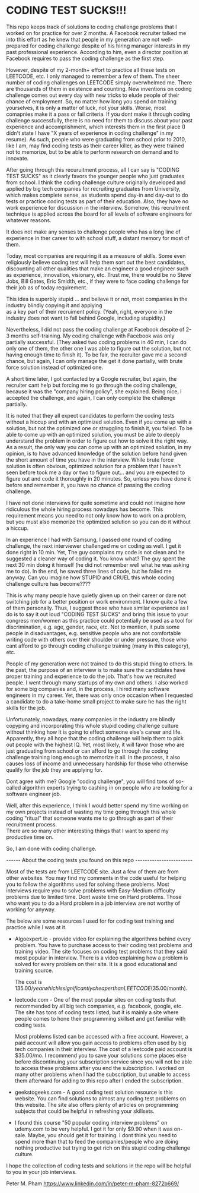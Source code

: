 # CODING TEST SUCKS!!!

This repo keeps track of solutions to coding challenge problems that I worked on for practice for over 2 months.
A Facebook recruiter talked me into this effort as he knew that people in my generation are not well-prepared for 
coding challenge despite of his hiring manager interests in my past professional experience. According to him, even 
a director position at Facebook requires to pass the coding challenge as the first step.

However, despite of my 2-month+ effort to practice all these tests on LEETCODE, etc. I only managed to remember a 
few of them.  The sheer number of coding challenges on LEETCODE simply overwhelmed me. There are thousands of them 
in existence and counting. New inventions on coding challenge comes out every day with new tricks to elude people 
of their chance of employment. So, no matter how long you spend on training yourselves, it is only a matter of luck, 
not your skills.  Worse, most comapnies make it a pass or fail criteria.  If you dont make it through coding challenge 
successfully, there is no need for them to discuss about your past experience and accomplishment, which interests them 
in the first place (I didn't state I have "X years of experience in coding challenge" in my resume).  As such, 
people who were graduating from school prior to 2010, like I am, may find coding tests as their career killer, as they 
were trained not to memorize, but to be able to perform research on demand and to innovate. 

After going through this recuruitment process, all I can say is "CODING TEST SUCKS" as it clearly favors the younger
people who just graduates from school.  I think the coding challenge culture originally developed and  applied by big 
tech companies for recruiting graduates from University, which makes complete sense, as students spend day-in and 
day-out to do tests or practice coding tests as part of their education. Also, they have no work experience for 
discussion in the interview.  Somehow, this recruitment technique is applied across the board for all levels of software 
engineers for whatever reasons.

It does not make any senses to challenge people who has a long line of experience in ther career to with school stuff, 
a distant memory for most of them. 

Today, most companies are requiring it as a measure of skills. Some even religiously believe coding test will 
help them sort out the best candidates, discounting all other qualities that make an engineer a good engineer such as 
experience, innovation, visionary, etc. Trust me, there would be no Steve Jobs, Bill Gates, Eric Smidth, etc., if they 
were to face coding challenge for their job as of today requirement.

This idea is superbly stupid ... and believe it or not, most companies in the industry blindly copying it and applying  
as a key part of their recruiment policy. (Yeah, right, everyone in the industry does not want to fall behind Google, 
including stupidity.) 

Nevertheless, I did not pass the coding challenge at Facebook despite of 2-3 months self-training. My coding challenge 
with Facebook was only partially successful. (They asked two coding problems in 40 min, I can do only one of them, 
the other one I was able to figure out the solution, but not having enough time to finish it). To be fair, the recruiter
gave me a second chance, but again, I can only manage the get it done partially, with brute force solution instead of 
optimized one.

A short time later, I got contacted by a Google recruiter, but again, the recruiter cant help but forcing me to go 
through the coding challenge, because it was the "company hiring policy", she explained. Being nice, I accepted the 
challenge, and again, I can only complete the challenge partially. 

It is noted that they all expect candidates to perform the coding tests without a hiccup and with an optimized solution. 
Even if you come up with a solution, but not the optimized one or struggling to finish it, you failed. To be able
to come up with an optimized solution, you must be able to deeply understand the problem in order to figure out how to solve 
it the right way. As a result, the only way you can come up with an optimized solution, in my opinion, is to have advanced
knowledge of the solution before hand given the short amount of time you have in the interview. While brute force solution 
is often obvious, optimized solution for a problem that I haven't seen before took me a day or two to figure out...
and you are expected to figure out and code it thoroughly in 20 minutes. So, unless you have done it before and remember 
it, you have no chance of passing the coding challenge. 

I have not done interviews for quite sometime and could not imagine how ridiculous the whole hiring process nowadays 
has become. This requirement means you need to not only know how to work on a problem, but you must also memorize 
the optimized solution so you can do it without a hiccup. 

In an experience I had with Samsung, I passed one round of coding challenge, the next interviewer challenged me
on coding as well. I get it done right in 10 min. Yet, The guy complains my code is not clean and he suggested
a cleaner way of coding it. You know what? The guy spent the next 30 min doing it himself (he did not remember 
well what he was asking me to do). In the end, he saved three lines of code, but he failed me anyway. Can 
you imagine how STUPID and CRUEL this whole coding challenge culture has become????

This is why many people have quietly given up on their career or dare not switching job for a better position or work 
environment.  I know quite a few of them personally. Thus, I suggest those who have similar experience as I do is to 
say it out loud "CODING TEST SUCKS" and bring this issue to your congress men/women as this practice could potentially 
be used as a tool for discrimination, e.g. age, gender, race, etc. Not to mention, it puts some people in disadvantages, 
e.g. sensitive people who are not comfortable writing code with others over their shoulder or under pressure, those
who cant afford to go through coding challenge training (many in this category), etc.

People of my generation were not trained to do this stupid thing to others. In the past, the purpose of an interview 
is to make sure the candidates have proper training and experience to do the job.  That's how we recruited people. 
I went through many startups of my own and others. I also worked for some big companies and, in the process, I hired 
many software engineers in my career. Yet, there was only once occasion when I requested a candidate to do a take-home 
small project to make sure he has the right skills for the job.

Unfortunately, nowadays, many companies in the industry are blindly copyping and incorporating this whole stupid 
coding challenge culture without thinking how it is going to effect someone else's career and life. Apparently,
they all hope that the coding challenge will help them to pick out people with the highest IQ. Yet, most likely, 
it will favor those who are just graduating from school or can afford to go through the coding challenge training 
long enough to memorize it all. In the process, it also causes loss of income and unnecessary hardship for those who 
otherwise qualify for the job they are applying for.

Dont agree with me? Google "coding challenge", you will find tons of so-called algorithm experts trying to cashing 
in on people who are looking for a software engineer job. 

Well, after this experience, I think I would better spend my time working on my own projects instead of wasting my
time going through this whole coding "ritual" that someone wants me to go through as part of their recruitment process.  
There are so many other interesting things that I want to spend my productive time on.

So, I am done with coding challenge.


------  About the coding tests you found on this repo ------------------------

Most of the tests are from LEETCODE site. Just a few of them are from other websites. You
may find my comments in the code useful for helping you to follow the algorithms used for
solving these problems. Most interviews require you to solve problems with Easy-Medium 
difficulty problems due to limited time. Dont waste time on Hard problems. Those who want
you to do a Hard problem in a job interview are not worthy of working for anyway.

The below are some resources I used for for coding test training and practice while I was
at it.

- Algoexpert.io - provide video for explaining the algorithms behind every problem.
    You have to purchase access to their coding test problems and training video.
    The site focuses on coding test problems that they said most popular in interview.
    There is a video explaining how a problem is solved for every problem on their site.
    It is a good educational and training source. 

    The cost is $135.00/year which is significantly cheaper than LEETCODE ($35.00/month).

- leetcode.com - One of the most popular sites on coding tests that recommended by all big
    tech companies, e.g. facebook, google, etc.  The site has tons of coding tests listed,
    but it is mainly a site where people comes to hone their programming skillset and get
    familiar with coding tests.

    Most problems listed can be accessed with a free account. However, a paid account will
    allow you gain access to problems often used by big tech companies in their interview.
    The cost of a leetcode paid account is $35.00/mo. I recommend you to save your solutions some
    places else before discontinuing your subscription service since you will not be able 
    to access these problems after you end the subscription. I worked on many other problems when 
    I had the subscription, but unable to access them afterward for adding to this repo after I 
    ended the subscription.

- geekstogeeks.com - A good coding test solution resource is this website. You can find 
    solutions to almost any coding test problems on this website. The site also offers plenty 
    of articles on programming subjects that could be helpful in refreshing your skillsets.

- I found this course "50 popular coding interview problems" on udemy.com to be very helpful. 
  I got it for only $9.90 when it was on-sale. Maybe, you should get it for training. I dont
  think you need to spend more than that to feed the companies/people who are doing nothing
  productive but trying to get rich on this stupid coding challenge culture. 
  
I hope the collection of coding tests and solutions in the repo will be helpful to you in your job 
interviews.

Peter M. Pham
https://www.linkedin.com/in/peter-m-pham-8272b669/




  

 




 



  






 




